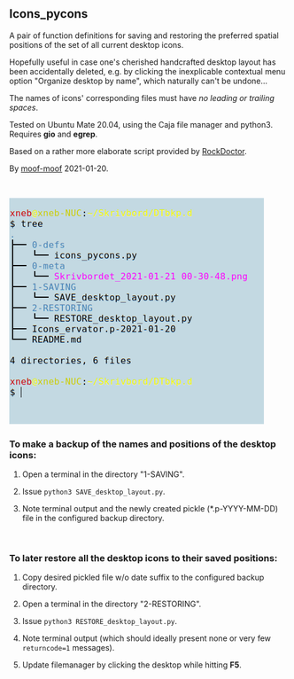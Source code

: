     

&nbsp;


## Icons_pycons
A pair of function definitions for saving and restoring the preferred spatial positions of the set of all current desktop icons.

Hopefully useful in case one's cherished handcrafted desktop layout has been 
accidentally deleted, e.g. by clicking the inexplicable contextual menu 
option "Organize desktop by name", which naturally can't be undone...

The names of icons' corresponding files must have *no leading or trailing spaces*.

Tested on Ubuntu Mate 20.04, using the Caja file manager and python3. 
Requires **gio** and **egrep**.


Based on a rather more elaborate script provided by [RockDoctor](https://www.linuxquestions.org/questions/attachment.php?attachmentid=35284&d=1610746200).

By [moof-moof](https://github.com/moof-moof?tab=repositories) 2021-01-20.


&nbsp;


![](./img/Tree_2021-01-22_00-47-48.png)


### To make a backup of the names and positions of the desktop icons:
    
1)  Open a terminal in the directory "1-SAVING".
    
2)  Issue `python3 SAVE_desktop_layout.py`.
    
3)  Note terminal output and the newly created pickle (*.p-YYYY-MM-DD) file in the configured backup directory.

&nbsp;


### To later restore all the desktop icons to their saved positions:
   
1)  Copy desired pickled file w/o date suffix to the configured backup directory.
    
2)  Open a terminal in the directory "2-RESTORING".
    
3)  Issue `python3 RESTORE_desktop_layout.py`.
    
4)  Note terminal output (which should ideally present none or very few `returncode=1` messages).
    
5)  Update filemanager by clicking the desktop while hitting **F5**.
    

